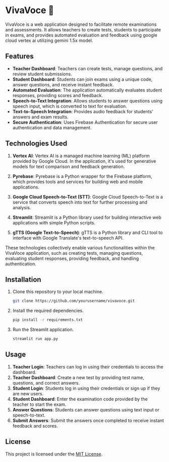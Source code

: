 


# VivaVoce 🎤

VivaVoce is a web application designed to facilitate remote examinations and assessments. It allows teachers to create tests, students to participate in exams, and provides automated evaluation and feedback using google cloud vertex ai utilizing gemini 1.5x model.

## Features

- **Teacher Dashboard**: Teachers can create tests, manage questions, and review student submissions.
- **Student Dashboard**: Students can join exams using a unique code, answer questions, and receive instant feedback.
- **Automated Evaluation**: The application automatically evaluates student responses, providing scores and feedback.
- **Speech-to-Text Integration**: Allows students to answer questions using speech input, which is converted to text for evaluation.
- **Text-to-Speech Integration**: Provides audio feedback for students' answers and exam results.
- **Secure Authentication**: Uses Firebase Authentication for secure user authentication and data management.

## Technologies Used

1. **Vertex AI**: Vertex AI is a managed machine learning (ML) platform provided by Google Cloud. In the application, it's used for generative models for text comparison and feedback generation.

2. **Pyrebase**: Pyrebase is a Python wrapper for the Firebase platform, which provides tools and services for building web and mobile applications.

3. **Google Cloud Speech-to-Text (STT)**: Google Cloud Speech-to-Text is a service that converts speech into text for further processing and analysis.

4. **Streamlit**: Streamlit is a Python library used for building interactive web applications with simple Python scripts.

5. **gTTS (Google Text-to-Speech)**: gTTS is a Python library and CLI tool to interface with Google Translate's text-to-speech API.

These technologies collectively enable various functionalities within the VivaVoce application, such as creating tests, managing questions, evaluating student responses, providing feedback, and handling authentication.

## Installation

1. Clone this repository to your local machine.
   ```bash
   git clone https://github.com/yourusername/vivavoce.git
   ```
2. Install the required dependencies.
   ```bash
   pip install -r requirements.txt
   ```
3. Run the Streamlit application.
   ```bash
   streamlit run app.py
   ```

## Usage

1. **Teacher Login**: Teachers can log in using their credentials to access the dashboard.
2. **Teacher Dashboard**: Create a new test by providing test name, questions, and correct answers.
3. **Student Login**: Students log in using their credentials or sign up if they are new users.
4. **Student Dashboard**: Enter the examination code provided by the teacher to start the exam.
5. **Answer Questions**: Students can answer questions using text input or speech-to-text.
6. **Submit Answers**: Submit the answers once completed to receive instant feedback and scores.


## License

This project is licensed under the [MIT License](LICENSE).
